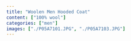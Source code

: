 ```yaml
---
title: "Woolen Men Hooded Coat"
content: ["100% wool"]
categories: ["men"]
images: ["./P05A7101.JPG", "./P05A7103.JPG"]
---
```

